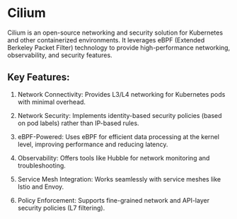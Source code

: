 # Cilium

Cilium is an open-source networking and security solution for Kubernetes and other containerized environments. It leverages eBPF (Extended Berkeley Packet Filter) technology to provide high-performance networking, observability, and security features.

## Key Features:

1. Network Connectivity: Provides L3/L4 networking for Kubernetes pods with minimal overhead.

2. Network Security: Implements identity-based security policies (based on pod labels) rather than IP-based rules.

3. eBPF-Powered: Uses eBPF for efficient data processing at the kernel level, improving performance and reducing latency.

4. Observability: Offers tools like Hubble for network monitoring and troubleshooting.

5. Service Mesh Integration: Works seamlessly with service meshes like Istio and Envoy.

6. Policy Enforcement: Supports fine-grained network and API-layer security policies (L7 filtering).